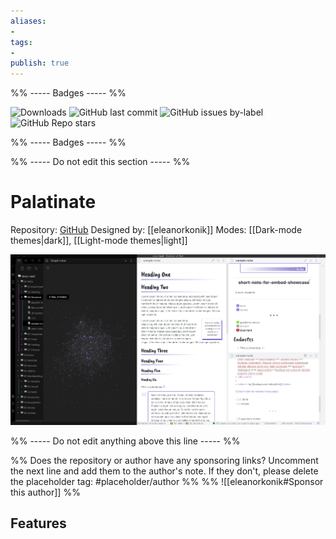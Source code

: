 ```yaml
---
aliases:
- 
tags: 
- 
publish: true
---
```


%% ----- Badges ----- %%

![Downloads](https://img.shields.io/badge/downloads-559-573E7A?style=for-the-badge&logo=)
![GitHub last commit](https://img.shields.io/github/last-commit/eleanorkonik/-palatinate?color=573E7A&label=last%20update&logo=github&style=for-the-badge)
![GitHub issues by-label](https://img.shields.io/github/issues/eleanorkonik/-palatinate/help%20wanted?color=573E7A&logo=github&style=for-the-badge) 
![GitHub Repo stars](https://img.shields.io/github/stars/eleanorkonik/-palatinate?color=573E7A&logo=github&style=for-the-badge)

%% ----- Badges ----- %%

%% ----- Do not edit this section ----- %%

# Palatinate

Repository: [GitHub](https://github.com/eleanorkonik/-palatinate)
Designed by: [[eleanorkonik]]
Modes: [[Dark-mode themes|dark]], [[Light-mode themes|light]]



![screenshot](https://github.com/eleanorkonik/-palatinate/raw/main/palatinate.png)

%% ----- Do not edit anything above this line ----- %% 

%% Does the repository or author have any sponsoring links? Uncomment the next line and add them to the author's note. If they don't, please delete the placeholder tag: #placeholder/author %%
%% ![[eleanorkonik#Sponsor this author]] %%


## Features


